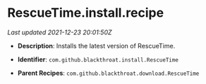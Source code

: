 # RescueTime.install.recipe

_Last updated 2021-12-23 20:01:50Z_

- **Description**: Installs the latest version of RescueTime.

- **Identifier**: `com.github.blackthroat.install.RescueTime`

- **Parent Recipes**: `com.github.blackthroat.download.RescueTime`
